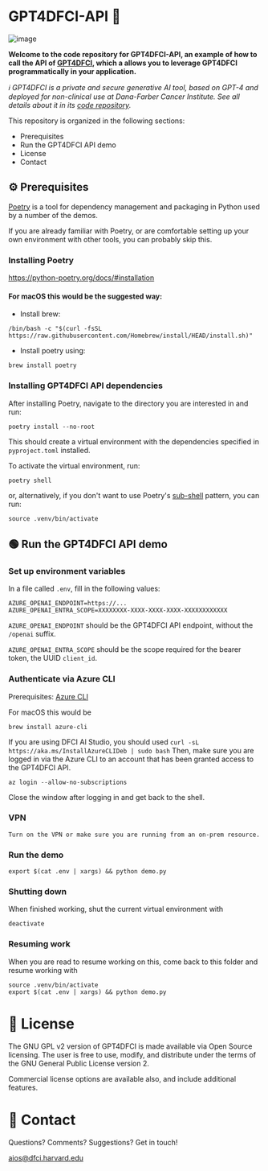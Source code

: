 # GPT4DFCI-API 🔌

![image](https://github.com/Dana-Farber-AIOS/GPT4DFCI-API/assets/25375373/1e1797a4-0185-49cd-8ff3-910688cb3f9e)

**Welcome to the code repository for GPT4DFCI-API, an example of how to call the API of [GPT4DFCI](https://github.com/Dana-Farber-AIOS/GPT4DFCI), which a allows you to leverage GPT4DFCI programmatically in your application.**

*ℹ️ GPT4DFCI is a private and secure generative AI tool, based on GPT-4 and deployed for non-clinical use at Dana-Farber Cancer Institute. See all details about it in its [code repository](https://github.com/Dana-Farber-AIOS/GPT4DFCI).*

This repository is organized in the following sections:

* Prerequisites
* Run the GPT4DFCI API demo
* License
* Contact

## ⚙️  Prerequisites

[Poetry](https://python-poetry.org) is a tool for dependency management and packaging in Python used by a number of the demos.

If you are already familiar with Poetry, or are comfortable setting up your own environment with other tools, you can probably skip this.

### Installing Poetry
https://python-poetry.org/docs/#installation

#### For macOS this would be the suggested way:

- Install brew: 

```
/bin/bash -c "$(curl -fsSL https://raw.githubusercontent.com/Homebrew/install/HEAD/install.sh)"
```

- Install poetry using: 
```
brew install poetry
```

### Installing GPT4DFCI API dependencies

After installing Poetry, navigate to the directory you are interested in and run:

```
poetry install --no-root
```

This should create a virtual environment with the dependencies specified in `pyproject.toml` installed.


To activate the virtual environment, run:

```
poetry shell
```

or, alternatively, if you don't want to use Poetry's [sub-shell](https://python-poetry.org/docs/basic-usage/#activating-the-virtual-environment) pattern, you can run:
```
source .venv/bin/activate
```


## 🟢  Run the GPT4DFCI API demo

### Set up environment variables
In a file called `.env`, fill in the following values:

```
AZURE_OPENAI_ENDPOINT=https://...
AZURE_OPENAI_ENTRA_SCOPE=XXXXXXXX-XXXX-XXXX-XXXX-XXXXXXXXXXXX
```

`AZURE_OPENAI_ENDPOINT` should be the GPT4DFCI API endpoint, without the `/openai` suffix.

`AZURE_OPENAI_ENTRA_SCOPE` should be the scope required for the bearer token, the UUID `client_id`.

### Authenticate via Azure CLI
Prerequisites: [Azure CLI](https://learn.microsoft.com/en-us/cli/azure/)

For macOS this would be

```
brew install azure-cli
```
If you are using DFCI AI Studio, you should used `curl -sL https://aka.ms/InstallAzureCLIDeb | sudo bash`
Then, make sure you are logged in via the Azure CLI to an account that has been granted access to the GPT4DFCI API.

```
az login --allow-no-subscriptions
```

Close the window after logging in and get back to the shell.


### VPN

```
Turn on the VPN or make sure you are running from an on-prem resource.
```

### Run the demo
```
export $(cat .env | xargs) && python demo.py
```

### Shutting down

When finished working, shut the current virtual environment with

```
deactivate
```

### Resuming work

When you are read to resume working on this, come back to this folder and resume working with

```
source .venv/bin/activate
export $(cat .env | xargs) && python demo.py
```

# 🎫 License

The GNU GPL v2 version of GPT4DFCI is made available via Open Source licensing. The user is free to use, modify, and distribute under the terms of the GNU General Public License version 2.

Commercial license options are available also, and include additional features.


# 📧 Contact

Questions? Comments? Suggestions? Get in touch!

aios@dfci.harvard.edu
